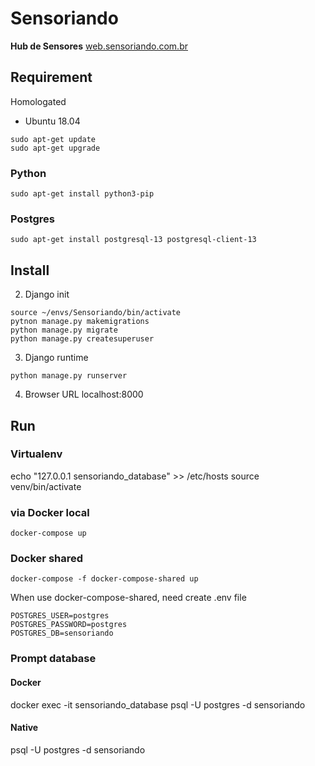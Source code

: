 # Sensoriando
**Hub de Sensores**
[web.sensoriando.com.br](http://web.sensoriando.com.br)

## Requirement
Homologated
* Ubuntu 18.04

```console
sudo apt-get update
sudo apt-get upgrade
```

### Python
```console
sudo apt-get install python3-pip
```

### Postgres
```console
sudo apt-get install postgresql-13 postgresql-client-13
```


## Install

2. Django init
```console
source ~/envs/Sensoriando/bin/activate
pytnon manage.py makemigrations
python manage.py migrate
python manage.py createsuperuser
```

3. Django runtime
```console
python manage.py runserver
```

4. Browser URL
localhost:8000

## Run
### Virtualenv
echo "127.0.0.1 sensoriando_database" >> /etc/hosts
source venv/bin/activate

### via Docker local
```console
docker-compose up
```

### Docker shared
```console
docker-compose -f docker-compose-shared up
```

When use docker-compose-shared, need create .env file

```
POSTGRES_USER=postgres
POSTGRES_PASSWORD=postgres
POSTGRES_DB=sensoriando
```

### Prompt database
#### Docker
docker exec -it sensoriando_database psql -U postgres -d sensoriando
#### Native
psql -U postgres -d sensoriando


